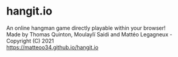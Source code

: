 # hangit.io
An online hangman game directly playable within your browser!  
Made by Thomas Quinton, Moulaylï Saidi and Mattéo Legagneux - Copyright (C) 2021  
https://matteoo34.github.io/hangit.io